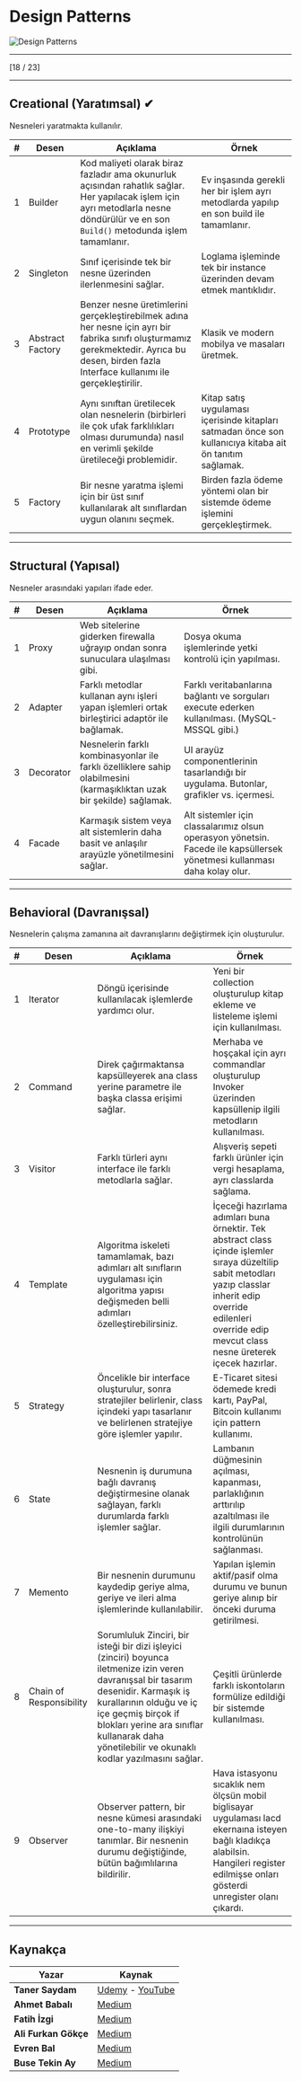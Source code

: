 # Design Patterns

![Design Patterns](https://sis.binus.ac.id/wp-content/uploads/2021/11/1-10.png)

---

[18 / 23]

---

## Creational (Yaratımsal) ✔
Nesneleri yaratmakta kullanılır.

| #  | Desen          | Açıklama                                                                                                    | Örnek                                                             |
|----|-----------------|-------------------------------------------------------------------------------------------------------------|-------------------------------------------------------------------|
| 1  | Builder         | Kod maliyeti olarak biraz fazladır ama okunurluk açısından rahatlık sağlar. Her yapılacak işlem için ayrı metodlarla nesne döndürülür ve en son `Build()` metodunda işlem tamamlanır. | Ev inşasında gerekli her bir işlem ayrı metodlarda yapılıp en son build ile tamamlanır. |
| 2  | Singleton       | Sınıf içerisinde tek bir nesne üzerinden ilerlenmesini sağlar.                                             | Loglama işleminde tek bir instance üzerinden devam etmek mantıklıdır. |
| 3  | Abstract Factory| Benzer nesne üretimlerini gerçekleştirebilmek adına her nesne için ayrı bir fabrika sınıfı oluşturmamız gerekmektedir. Ayrıca bu desen, birden fazla Interface kullanımı ile gerçekleştirilir. | Klasik ve modern mobilya ve masaları üretmek.                    |
| 4  | Prototype       | Aynı sınıftan üretilecek olan nesnelerin (birbirleri ile çok ufak farklılıkları olması durumunda) nasıl en verimli şekilde üretileceği problemidir. | Kitap satış uygulaması içerisinde kitapları satmadan önce son kullanıcıya kitaba ait ön tanıtım sağlamak. |
| 5  | Factory         | Bir nesne yaratma işlemi için bir üst sınıf kullanılarak alt sınıflardan uygun olanını seçmek.                | Birden fazla ödeme yöntemi olan bir sistemde ödeme işlemini gerçekleştirmek. |

---

## Structural (Yapısal)
Nesneler arasındaki yapıları ifade eder.

| #  | Desen          | Açıklama                                                                                                    | Örnek                                                             |
|----|-----------------|-------------------------------------------------------------------------------------------------------------|-------------------------------------------------------------------|
| 1  | Proxy           | Web sitelerine giderken firewalla uğrayıp ondan sonra sunuculara ulaşılması gibi.                         | Dosya okuma işlemlerinde yetki kontrolü için yapılması.           |
| 2  | Adapter         | Farklı metodlar kullanan aynı işleri yapan işlemleri ortak birleştirici adaptör ile bağlamak.               | Farklı veritabanlarına bağlantı ve sorguları execute ederken kullanılması. (MySQL-MSSQL gibi.) |
| 3  | Decorator       | Nesnelerin farklı kombinasyonlar ile farklı özelliklere sahip olabilmesini (karmaşıklıktan uzak bir şekilde) sağlamak. | UI arayüz componentlerinin tasarlandığı bir uygulama. Butonlar, grafikler vs. içermesi. |
| 4  | Facade          | Karmaşık sistem veya alt sistemlerin daha basit ve anlaşılır arayüzle yönetilmesini sağlar.               | Alt sistemler için classalarımız olsun operasyon yönetsin. Facede ile kapsüllersek yönetmesi kullanması daha kolay olur. |
---

## Behavioral (Davranışsal)
Nesnelerin çalışma zamanına ait davranışlarını değiştirmek için oluşturulur.

| #  | Desen                  | Açıklama                                                                                                    | Örnek                                                             |
|----|------------------------|-------------------------------------------------------------------------------------------------------------|-------------------------------------------------------------------|
| 1  | Iterator               | Döngü içerisinde kullanılacak işlemlerde yardımcı olur.                                                    | Yeni bir collection oluşturulup kitap ekleme ve listeleme işlemi için kullanılması. |
| 2  | Command                | Direk çağırmaktansa kapsülleyerek ana class yerine parametre ile başka classa erişimi sağlar.              | Merhaba ve hoşçakal için ayrı commandlar oluşturulup Invoker üzerinden kapsüllenip ilgili metodların kullanılması. |
| 3  | Visitor                | Farklı türleri aynı interface ile farklı metodlarla sağlar.                                               | Alışveriş sepeti farklı ürünler için vergi hesaplama, ayrı classlarda sağlama. |
| 4  | Template               | Algoritma iskeleti tamamlamak, bazı adımları alt sınıfların uygulaması için algoritma yapısı değişmeden belli adımları özelleştirebilirsiniz. | İçeceği hazırlama adımları buna örnektir. Tek abstract class içinde işlemler sıraya düzeltilip sabit metodları yazıp classlar inherit edip override edilenleri override edip mevcut class nesne üreterek içecek hazırlar. |
| 5  | Strategy               | Öncelikle bir interface oluşturulur, sonra stratejiler belirlenir, class içindeki yapı tasarlanır ve belirlenen stratejiye göre işlemler yapılır. | E-Ticaret sitesi ödemede kredi kartı, PayPal, Bitcoin kullanımı için pattern kullanımı. |
| 6  | State                  | Nesnenin iş durumuna bağlı davranış değiştirmesine olanak sağlayan, farklı durumlarda farklı işlemler sağlar. | Lambanın düğmesinin açılması, kapanması, parlaklığının arttırılıp azaltılması ile ilgili durumlarının kontrolünün sağlanması. |
| 7  | Memento                | Bir nesnenin durumunu kaydedip geriye alma, geriye ve ileri alma işlemlerinde kullanılabilir.                | Yapılan işlemin aktif/pasif olma durumu ve bunun geriye alınıp bir önceki duruma getirilmesi. |
| 8  | Chain of Responsibility| Sorumluluk Zinciri, bir isteği bir dizi işleyici (zinciri) boyunca iletmenize izin veren davranışsal bir tasarım desenidir. Karmaşık iş kurallarının olduğu ve iç içe geçmiş birçok if blokları yerine ara sınıflar kullanarak daha yönetilebilir ve okunaklı kodlar yazılmasını sağlar. | Çeşitli ürünlerde farklı iskontoların formülize edildiği bir sistemde kullanılması. |
| 9  | Observer               |  Observer pattern, bir nesne kümesi arasındaki one-to-many ilişkiyi tanımlar. Bir nesnenin durumu değiştiğinde, bütün bağımlılarına bildirilir. |  Hava istasyonu sıcaklık nem ölçsün mobil biglisayar uygulaması lacd ekernaına isteyen bağlı kladıkça alabilsin. Hangileri register edilmişse onları gösterdi unregister olanı çıkardı. |

---

## Kaynakça

| Yazar            | Kaynak                                |
|------------------|---------------------------------------|
| **Taner Saydam** | [Udemy](https://www.udemy.com/) - [YouTube](https://www.youtube.com/) |
| **Ahmet Babalı** | [Medium](https://medium.com/@ahmetbabali) |
| **Fatih İzgi**   | [Medium](https://medium.com/@fatihizgi) |
| **Ali Furkan Gökçe** | [Medium](https://medium.com/@alifurkangokce) |
| **Evren Bal**    | [Medium](https://medium.com/@evrenbal) |
| **Buse Tekin Ay** | [Medium](https://medium.com) |
